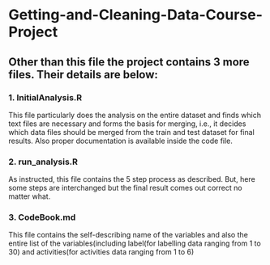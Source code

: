 # Getting-and-Cleaning-Data-Course-Project

## Other than this file the project contains 3 more files. Their details are below:

### 1. InitialAnalysis.R
This file particularly does the analysis on the entire dataset and finds which text files are necessary and forms the basis for merging, i.e., it decides which data files should be merged from the train and test dataset for final results. Also proper documentation is available inside the code file.
### 2. run_analysis.R
As instructed, this file contains the 5 step process as described. But, here some steps are interchanged but the final result comes out correct no matter what. 
### 3. CodeBook.md
This file contains the self-describing name of the variables and also the entire list of the variables(including label(for labelling data ranging from 1 to 30) and activities(for activities data ranging from 1 to 6)

